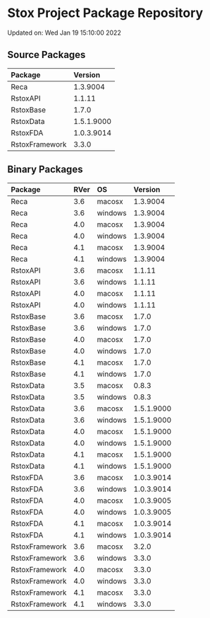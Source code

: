 # Stox Project Package Repository


Updated on: Wed Jan 19 15:10:00 2022
## Source Packages

|Package        |Version    |
|:--------------|:----------|
|Reca           |1.3.9004   |
|RstoxAPI       |1.1.11     |
|RstoxBase      |1.7.0      |
|RstoxData      |1.5.1.9000 |
|RstoxFDA       |1.0.3.9014 |
|RstoxFramework |3.3.0      |

## Binary Packages

|Package        |RVer |OS      |Version    |
|:--------------|:----|:-------|:----------|
|Reca           |3.6  |macosx  |1.3.9004   |
|Reca           |3.6  |windows |1.3.9004   |
|Reca           |4.0  |macosx  |1.3.9004   |
|Reca           |4.0  |windows |1.3.9004   |
|Reca           |4.1  |macosx  |1.3.9004   |
|Reca           |4.1  |windows |1.3.9004   |
|RstoxAPI       |3.6  |macosx  |1.1.11     |
|RstoxAPI       |3.6  |windows |1.1.11     |
|RstoxAPI       |4.0  |macosx  |1.1.11     |
|RstoxAPI       |4.0  |windows |1.1.11     |
|RstoxBase      |3.6  |macosx  |1.7.0      |
|RstoxBase      |3.6  |windows |1.7.0      |
|RstoxBase      |4.0  |macosx  |1.7.0      |
|RstoxBase      |4.0  |windows |1.7.0      |
|RstoxBase      |4.1  |macosx  |1.7.0      |
|RstoxBase      |4.1  |windows |1.7.0      |
|RstoxData      |3.5  |macosx  |0.8.3      |
|RstoxData      |3.5  |windows |0.8.3      |
|RstoxData      |3.6  |macosx  |1.5.1.9000 |
|RstoxData      |3.6  |windows |1.5.1.9000 |
|RstoxData      |4.0  |macosx  |1.5.1.9000 |
|RstoxData      |4.0  |windows |1.5.1.9000 |
|RstoxData      |4.1  |macosx  |1.5.1.9000 |
|RstoxData      |4.1  |windows |1.5.1.9000 |
|RstoxFDA       |3.6  |macosx  |1.0.3.9014 |
|RstoxFDA       |3.6  |windows |1.0.3.9014 |
|RstoxFDA       |4.0  |macosx  |1.0.3.9005 |
|RstoxFDA       |4.0  |windows |1.0.3.9005 |
|RstoxFDA       |4.1  |macosx  |1.0.3.9014 |
|RstoxFDA       |4.1  |windows |1.0.3.9014 |
|RstoxFramework |3.6  |macosx  |3.2.0      |
|RstoxFramework |3.6  |windows |3.3.0      |
|RstoxFramework |4.0  |macosx  |3.3.0      |
|RstoxFramework |4.0  |windows |3.3.0      |
|RstoxFramework |4.1  |macosx  |3.3.0      |
|RstoxFramework |4.1  |windows |3.3.0      |
